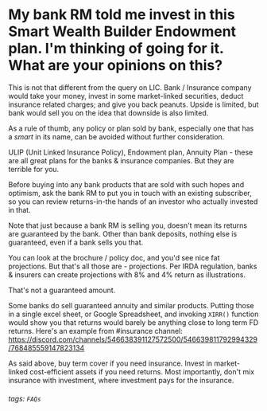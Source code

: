 # My bank RM told me invest in this Smart Wealth Builder Endowment plan. I'm thinking of going for it. What are your opinions on this?

This is not that different from the query on LIC. Bank / Insurance company would take your money, invest in some market-linked securities, deduct insurance related charges; and give you back peanuts. Upside is limited, but bank would sell you on the idea that downside is also limited.

As a rule of thumb, any policy or plan sold by bank, especially one that has a _smart_ in its name, can be avoided without further consideration.

ULIP (Unit Linked Insurance Policy), Endowment plan, Annuity Plan - these are all great plans for the banks & insurance companies. But they are terrible for you.

Before buying into any bank products that are sold with such hopes and optimism, ask the bank RM to put you in touch with an existing subscriber, so you can review returns-in-the hands of an investor who actually invested in that.

Note that just because a bank RM is selling you, doesn't mean its returns are guaranteed by the bank. Other than bank deposits, nothing else is guaranteed, even if a bank sells you that.

You can look at the brochure / policy doc, and you'd see nice fat projections. But that's all those are - projections. Per IRDA regulation, banks & insurers can create projections with 8% and 4% return as illustrations.

That's not a guaranteed amount.

Some banks do sell guaranteed annuity and similar products. Putting those in a single excel sheet, or Google Spreadsheet, and invoking `XIRR()` function would show you that returns would barely be anything close to long term FD returns. Here's an example from #insurance channel: https://discord.com/channels/546638391127572500/546639811792994329/768485559147823134

As said above, buy term cover if you need insurance. Invest in market-linked cost-efficient assets if you need returns. Most importantly, don't mix insurance with investment, where investment pays for the insurance.

###### tags: `FAQs`
